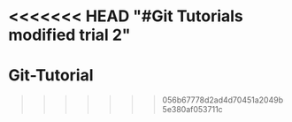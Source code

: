<<<<<<< HEAD
"#Git Tutorials modified trial 2" 
=======
# Git-Tutorial
>>>>>>> 056b67778d2ad4d70451a2049b5e380af053711c
